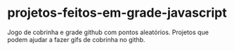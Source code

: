 # projetos-feitos-em-grade-javascript
Jogo de cobrinha e grade github com pontos aleatórios. Projetos que podem ajudar a fazer gifs de cobrinha no githb. 
